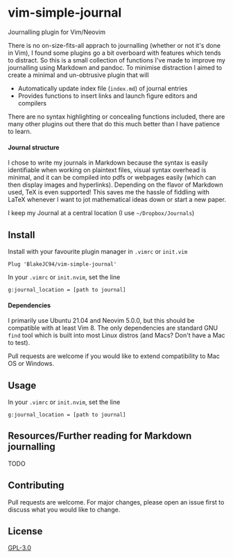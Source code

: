 # vim-simple-journal

Journalling plugin for Vim/Neovim

There is no on-size-fits-all apprach to journalling (whether or not it's done in Vim), I found some plugins go a bit overboard with features which tends to distract. So this is a small collection of functions I've made to improve my journalling using Markdown and pandoc. To minimise distraction I aimed to create a minimal and un-obtrusive plugin that will
- Automatically update index file (`index.md`) of journal entries
- Provides functions to insert links and launch figure editors and compilers

There are no syntax highlighting or concealing functions included, there are many other plugins out there that do this much better than I have patience to learn.


#### Journal structure

I chose to write my journals in Markdown because the syntax is easily identifiable when working on plaintext files, visual syntax overhead is minimal, and it can be compiled into pdfs or webpages easily (which can then display images and hyperlinks). Depending on the flavor of Markdown used, TeX is even supported! This saves me the hassle of fiddling with LaTeX whenever I want to jot mathematical ideas down or start a new paper.

I keep my Journal at a central location (I use `~/Dropbox/Journals`)



## Install

Install with your favourite plugin manager in `.vimrc` or `init.vim`
```
Plug 'BlakeJC94/vim-simple-journal'
```

In your `.vimrc` or `init.nvim`, set the line
```
g:journal_location = [path to journal]
```


#### Dependencies

I primarily use Ubuntu 21.04 and Neovim 5.0.0, but this should be compatible with at least Vim 8. The only dependencies are standard GNU `find` tool which is built into most Linux distros (and Macs? Don't have a Mac to test).

Pull requests are welcome if you would like to extend compatibility to Mac OS or Windows.


## Usage

In your `.vimrc` or `init.nvim`, set the line
```
g:journal_location = [path to journal]
```

## Resources/Further reading for Markdown journalling

TODO


## Contributing
Pull requests are welcome. For major changes, please open an issue first to discuss what you would like to change.

## License
[GPL-3.0](https://choosealicense.com/licenses/gpl-3.0/)
